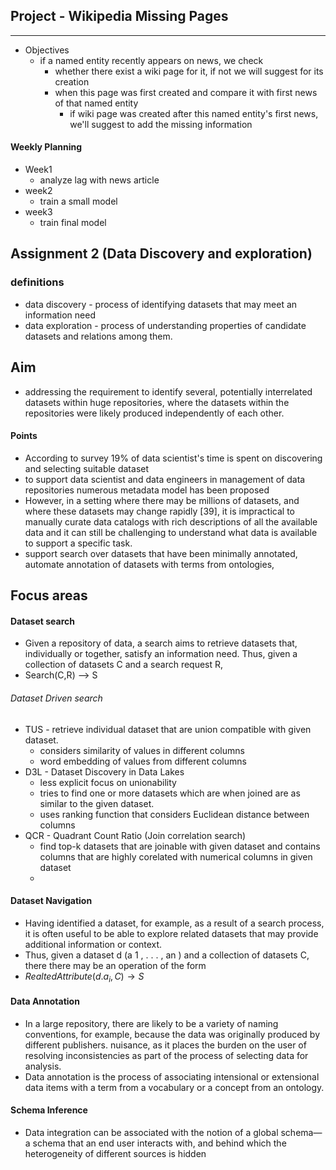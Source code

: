 ## Project - Wikipedia Missing Pages
---
- Objectives
	- if a named entity recently appears on news, we check
		- whether there exist a wiki page for it, if not we will suggest for its creation
		- when this page was first created and compare it with first news of that named entity
			- if wiki page was created after this named entity's first news, we'll suggest to add the missing information
#### Weekly Planning
- Week1
	- analyze lag with news article
- week2 
	- train a small model
- week3 
	- train final model



## Assignment 2 (Data Discovery and exploration)
### definitions
- data discovery - process of identifying datasets that may meet an information need
- data exploration - process of understanding properties of candidate datasets and relations among them.

## Aim
- addressing the requirement to identify several, potentially interrelated datasets within huge repositories, where the datasets within the repositories were likely produced independently of each other.
#### Points 
- According to survey 19% of data scientist's time is spent on discovering and selecting suitable dataset
- to support data scientist and data engineers in management of data repositories numerous metadata model has been proposed
- However, in a setting where there may be millions of datasets, and where these datasets may change rapidly [39], it is impractical to manually curate data catalogs with rich descriptions of all the available data and it can still be challenging to understand what data is available to support a specific task.
- support search over datasets that have been minimally annotated, automate annotation of datasets with terms from ontologies,

## Focus areas
#### Dataset search
- Given a repository of data, a search aims to retrieve datasets that, individually or together, satisfy an information need. Thus, given a collection of datasets C and a search request R,
- Search(C,R) -->  S
###### Dataset Driven search
- TUS - retrieve individual dataset that are union compatible with given dataset. 
	- considers similarity of values in different columns
	- word embedding of values from different columns
- D3L - Dataset Discovery in Data Lakes
	- less explicit focus on unionability
	- tries to find one or more datasets which are when joined are as similar to the given dataset.
	- uses ranking function that considers Euclidean distance between columns
- QCR - Quadrant Count Ratio (Join correlation search)
	- find top-k datasets that are joinable with given dataset and contains columns that are highly corelated with numerical columns in given dataset
	- 
#### Dataset Navigation
- Having identified a dataset, for example, as a result of a search process, it is often useful to be able to explore related datasets that may provide additional information or context.
- Thus, given a dataset d (a 1 , . . . , an ) and a collection of datasets C, there there may be an operation of the form
- $RealtedAttribute(d.a_i,C)\rightarrow S$

#### Data Annotation
- In a large repository, there are likely to be a variety of naming conventions, for example, because the data was originally produced by different publishers. nuisance, as it places the burden on the user of resolving inconsistencies as part of the process of selecting data for analysis.
- Data annotation is the process of associating intensional or extensional data items with a term from a vocabulary or a concept from an ontology.

#### Schema Inference
- Data integration can be associated with the notion of a global schema—a schema that an end user interacts with, and behind which the heterogeneity of different sources is hidden